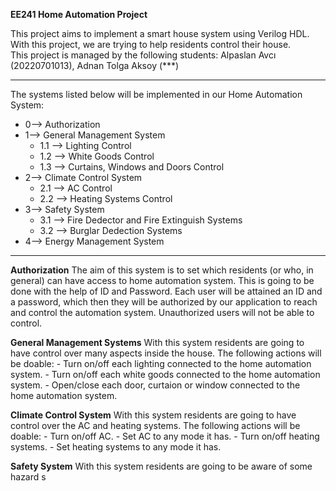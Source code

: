 **EE241 Home Automation Project**

This project aims to implement a smart house system using Verilog HDL. With this project, we are trying to help residents control their house.  
This project is managed by the following students: Alpaslan Avcı (20220701013), Adnan Tolga Aksoy (***)

-----------------------------------------------------------------------------------------------------------------

The systems listed below will be implemented in our Home Automation System:

  * 0--> Authorization
  * 1--> General Management System
    * 1.1 --> Lighting Control
    * 1.2 --> White Goods Control
    * 1.3 --> Curtains, Windows and Doors Control
  * 2--> Climate Control System
    * 2.1 --> AC Control
    * 2.2 --> Heating Systems Control
  * 3--> Safety System
    * 3.1 --> Fire Dedector and Fire Extinguish Systems
    * 3.2 --> Burglar Dedection Systems
  * 4--> Energy Management System

-----------------------------------------------------------------------------------------------------------------

**Authorization**
  The aim of this system is to set which residents (or who, in general) can have access to home automation system. This is going to be done with the help of ID and Password. Each user    will be attained an ID and a password, which then they will be authorized by our application to reach and control the automation system. Unauthorized users will not be able to       
  control.

**General Management Systems**
  With this system residents are going to have control over many aspects inside the house. The following actions will be doable:
    - Turn on/off each lighting connected to the home automation system.
    - Turn on/off each white goods connected to the home automation system.
    - Open/close each door, curtaion or window connected to the home automation system.

**Climate Control System**
  With this system residents are going to have control over the AC and heating systems. The following actions will be doable:
    - Turn on/off AC.
    - Set AC to any mode it has.
    - Turn on/off heating systems.
    - Set heating systems to any mode it has.

**Safety System**
  With this system residents are going to be aware of some hazard s
  
